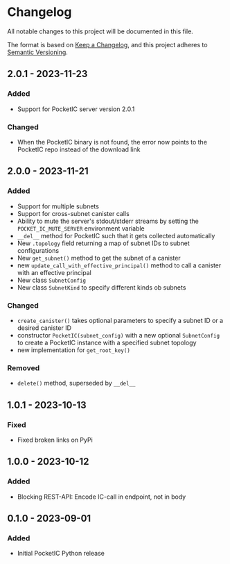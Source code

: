 # Changelog

All notable changes to this project will be documented in this file.

The format is based on [Keep a Changelog](https://keepachangelog.com/en/1.1.0/),
and this project adheres to [Semantic Versioning](https://semver.org/spec/v2.0.0.html).


## 2.0.1 - 2023-11-23

### Added
- Support for PocketIC server version 2.0.1


### Changed
- When the PocketIC binary is not found, the error now points to the PocketIC repo instead of the download link



## 2.0.0 - 2023-11-21

### Added
- Support for multiple subnets
- Support for cross-subnet canister calls
- Ability to mute the server's stdout/stderr streams by setting the `POCKET_IC_MUTE_SERVER` environment variable
- `__del__` method for PocketIC such that it gets collected automatically
- New `.topology` field returning a map of subnet IDs to subnet configurations
- New `get_subnet()` method to get the subnet of a canister
- new `update_call_with_effective_principal()` method to call a canister with an effective principal
- New class `SubnetConfig`
- New class `SubnetKind` to specify different kinds ob subnets

### Changed
- `create_canister()` takes optional parameters to specify a subnet ID or a desired canister ID
- constructor `PocketIC(subnet_config)` with a new optional `SubnetConfig` to create a PocketIC instance with a specified subnet topology
- new implementation for `get_root_key()`

### Removed
- `delete()` method, superseded by `__del__`


## 1.0.1 - 2023-10-13

### Fixed
- Fixed broken links on PyPi


## 1.0.0 - 2023-10-12

### Added
- Blocking REST-API: Encode IC-call in endpoint, not in body

## 0.1.0 - 2023-09-01

### Added
- Initial PocketIC Python release

